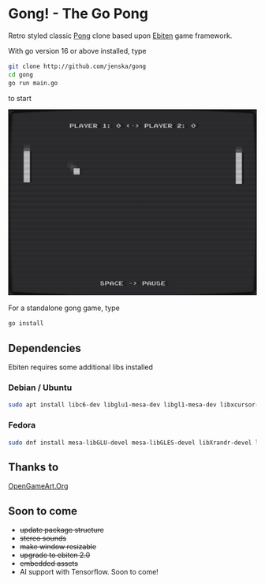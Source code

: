 # Gong! - The Go Pong

Retro styled classic [Pong](https://en.wikipedia.org/wiki/Pong) clone based upon [Ebiten](https://ebiten.org/) game framework.

With go version 16 or above installed, type

```bash
git clone http://github.com/jenska/gong
cd gong
go run main.go
```

to start

![Screenshot](game/assets/screenshot.png)

For a standalone gong game, type
```bash
go install
```


## Dependencies

Ebiten requires some additional libs installed

### Debian / Ubuntu

```bash
sudo apt install libc6-dev libglu1-mesa-dev libgl1-mesa-dev libxcursor-dev libxi-dev libxinerama-dev libxrandr-dev libxxf86vm-dev libasound2-dev pkg-config
```

### Fedora

```bash
sudo dnf install mesa-libGLU-devel mesa-libGLES-devel libXrandr-devel libXcursor-devel libXinerama-devel libXi-devel libXxf86vm-devel alsa-lib-devel pkg-config
```

## Thanks to

[OpenGameArt.Org](https://opengameart.org/)

## Soon to come

- ~~update package structure~~
- ~~stereo sounds~~
- ~~make window resizable~~
- ~~upgrade to ebiten 2.0~~
- ~~embedded assets~~
- AI support with Tensorflow. Soon to come!
